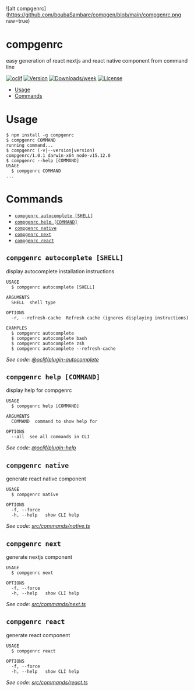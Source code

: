 ![alt compgenrc](https://github.com/boubaSambare/compgen/blob/main/compgenrc.png raw=true)

# compgenrc

easy generation of react nextjs and react native component from command line

[![oclif](https://img.shields.io/badge/cli-oclif-brightgreen.svg)](https://oclif.io)
[![Version](https://img.shields.io/npm/v/compgenrc.svg)](https://npmjs.org/package/compgenrc)
[![Downloads/week](https://img.shields.io/npm/dw/compgenrc.svg)](https://npmjs.org/package/compgenrc)
[![License](https://img.shields.io/npm/l/compgenrc.svg)](https://github.com/boubaSambare/compgen/blob/master/package.json)

<!-- toc -->

- [Usage](#usage)
- [Commands](#commands)
<!-- tocstop -->

# Usage

<!-- usage -->

```sh-session
$ npm install -g compgenrc
$ compgenrc COMMAND
running command...
$ compgenrc (-v|--version|version)
compgenrc/1.0.1 darwin-x64 node-v15.12.0
$ compgenrc --help [COMMAND]
USAGE
  $ compgenrc COMMAND
...
```

<!-- usagestop -->

# Commands

<!-- commands -->

- [`compgenrc autocomplete [SHELL]`](#compgenrc-autocomplete-shell)
- [`compgenrc help [COMMAND]`](#compgenrc-help-command)
- [`compgenrc native`](#compgenrc-native)
- [`compgenrc next`](#compgenrc-next)
- [`compgenrc react`](#compgenrc-react)

## `compgenrc autocomplete [SHELL]`

display autocomplete installation instructions

```
USAGE
  $ compgenrc autocomplete [SHELL]

ARGUMENTS
  SHELL  shell type

OPTIONS
  -r, --refresh-cache  Refresh cache (ignores displaying instructions)

EXAMPLES
  $ compgenrc autocomplete
  $ compgenrc autocomplete bash
  $ compgenrc autocomplete zsh
  $ compgenrc autocomplete --refresh-cache
```

_See code: [@oclif/plugin-autocomplete](https://github.com/oclif/plugin-autocomplete/blob/v0.3.0/src/commands/autocomplete/index.ts)_

## `compgenrc help [COMMAND]`

display help for compgenrc

```
USAGE
  $ compgenrc help [COMMAND]

ARGUMENTS
  COMMAND  command to show help for

OPTIONS
  --all  see all commands in CLI
```

_See code: [@oclif/plugin-help](https://github.com/oclif/plugin-help/blob/v3.2.2/src/commands/help.ts)_

## `compgenrc native`

generate react native component

```
USAGE
  $ compgenrc native

OPTIONS
  -f, --force
  -h, --help   show CLI help
```

_See code: [src/commands/native.ts](https://github.com/boubaSambare/compgenrc/blob/v1.0.0/src/commands/native.ts)_

## `compgenrc next`

generate nextjs component

```
USAGE
  $ compgenrc next

OPTIONS
  -f, --force
  -h, --help   show CLI help
```

_See code: [src/commands/next.ts](https://github.com/boubaSambare/compgenrc/blob/v1.0.0/src/commands/next.ts)_

## `compgenrc react`

generate react component

```
USAGE
  $ compgenrc react

OPTIONS
  -f, --force
  -h, --help   show CLI help
```

_See code: [src/commands/react.ts](https://github.com/boubaSambare/compgenrc/blob/v1.0.0/src/commands/react.ts)_

<!-- commandsstop -->

